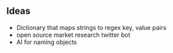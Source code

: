 ## Ideas

* Dictionary that maps strings to regex key, value pairs
* open source market research twitter bot
* AI for naming objects
